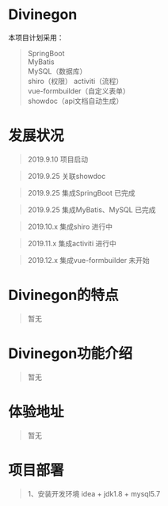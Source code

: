 # Divinegon
本项目计划采用：
>SpringBoot  
>MyBatis  
>MySQL（数据库）  
>shiro（权限）
>activiti（流程）  
>vue-formbuilder（自定义表单）  
>showdoc（api文档自动生成）  

# 发展状况


>2019.9.10  项目启动

>2019.9.25  关联showdoc

>2019.9.25  集成SpringBoot        已完成 
   
>2019.9.25  集成MyBatis、MySQL    已完成

>2019.10.x  集成shiro             进行中

>2019.11.x  集成activiti          进行中

>2019.12.x  集成vue-formbuilder   未开始


# Divinegon的特点

>暂无

# Divinegon功能介绍

>暂无

# 体验地址

>暂无

# 项目部署

>1、安装开发环境 idea  + jdk1.8 + mysql5.7
    